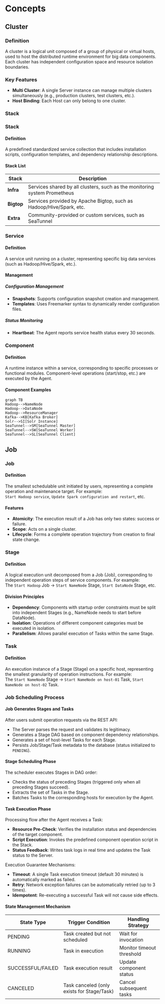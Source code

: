 # Concepts

## Cluster
### Definition
A cluster is a logical unit composed of a group of physical or virtual hosts, used to host the distributed runtime environment for big data components. Each cluster has independent configuration space and resource isolation boundaries.

### Key Features
* **Multi Cluster**: A single Server instance can manage multiple clusters simultaneously (e.g., production clusters, test clusters, etc.).
* **Host Binding**: Each Host can only belong to one cluster.

### Stack
### Stack
#### Definition
A predefined standardized service collection that includes installation scripts, configuration templates, and dependency relationship descriptions.

#### Stack List
| Stack      | Description                                                               |  
|------------|---------------------------------------------------------------------------|  
| **Infra**  | Services shared by all clusters, such as the monitoring system Prometheus |  
| **Bigtop** | Services provided by Apache Bigtop, such as Hadoop/Hive/Spark, etc.       |  
| **Extra**  | Community-provided or custom services, such as SeaTunnel                  |  

### Service
#### Definition
A service unit running on a cluster, representing specific big data services (such as Hadoop/Hive/Spark, etc.).

#### Management
##### Configuration Management
* **Snapshots**: Supports configuration snapshot creation and management.
* **Templates**: Uses Freemarker syntax to dynamically render configuration files.

##### Status Monitoring
* **Heartbeat**: The Agent reports service health status every 30 seconds.

### Component
#### Definition
A runtime instance within a service, corresponding to specific processes or functional modules. Component-level operations (start/stop, etc.) are executed by the Agent.

#### Component Examples
```mermaid
graph TB
Hadoop-->NameNode
Hadoop-->DataNode
Hadoop-->ResourceManager
Kafka-->KB[Kafka Broker]
Solr-->SI[Solr Instance]
SeaTunnel-->SM[SeaTunnel Master]
SeaTunnel-->SW[SeaTunnel Worker]
SeaTunnel-->SL[SeaTunnel Client]
```

## Job
### Job
#### Definition
The smallest schedulable unit initiated by users, representing a complete operation and maintenance target. For example:  
`Start Hadoop service`, `Update Spark configuration and restart`, etc.

#### Features
* **Atomicity**: The execution result of a Job has only two states: success or failure.
* **Scope**: Acts on a single cluster.
* **Lifecycle**: Forms a complete operation trajectory from creation to final state change.

### Stage
#### Definition
A logical execution unit decomposed from a Job (Job), corresponding to independent operation steps of service components. For example:  
The `Start Hadoop` Job → `Start NameNode` Stage, `Start DataNode` Stage, etc.

#### Division Principles
* **Dependency**: Components with startup order constraints must be split into independent Stages (e.g., NameNode needs to start before DataNode).
* **Isolation**: Operations of different component categories must be executed in isolation.
* **Parallelism**: Allows parallel execution of Tasks within the same Stage.

### Task
#### Definition
An execution instance of a Stage (Stage) on a specific host, representing the smallest granularity of operation instructions. For example:  
The `Start NameNode` Stage → `Start NameNode on host-01` Task, `Start NameNode on host-02` Task.

### Job Scheduling Process
#### Job Generates Stages and Tasks
After users submit operation requests via the REST API:
* The Server parses the request and validates its legitimacy.
* Generates a Stage DAG based on component dependency relationships.
* Generates a set of host-level Tasks for each Stage.
* Persists Job/Stage/Task metadata to the database (status initialized to `PENDING`).

#### Stage Scheduling Phase
The scheduler executes Stages in DAG order:
* Checks the status of preceding Stages (triggered only when all preceding Stages succeed).
* Extracts the set of Tasks in the Stage.
* Batches Tasks to the corresponding hosts for execution by the Agent.

#### Task Execution Phase
Processing flow after the Agent receives a Task:
* **Resource Pre-Check**: Verifies the installation status and dependencies of the target component.
* **Script Execution**: Invokes the predefined component operation script in the Stack.
* **Status Feedback**: Writes task logs in real time and updates the Task status to the Server.

Execution Guarantee Mechanisms:
* **Timeout**: A single Task execution timeout (default 30 minutes) is automatically marked as failed.
* **Retry**: Network exception failures can be automatically retried (up to 3 times).
* **Idempotent**: Re-executing a successful Task will not cause side effects.

#### State Management Mechanism
| State Type        | Trigger Condition                          | Handling Strategy         |  
|-------------------|--------------------------------------------|---------------------------|  
| PENDING           | Task created but not scheduled             | Wait for invocation       |  
| RUNNING           | Task in execution                          | Monitor timeout threshold |  
| SUCCESSFUL/FAILED | Task execution result                      | Update component status   |  
| CANCELED          | Task canceled (only exists for Stage/Task) | Cancel subsequent tasks   |